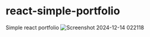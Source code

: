 # react-simple-portfolio
Simple react portfolio
![Screenshot 2024-12-14 022118](https://github.com/user-attachments/assets/d9f487a6-6590-4dfc-9022-4e527bb492b5)
